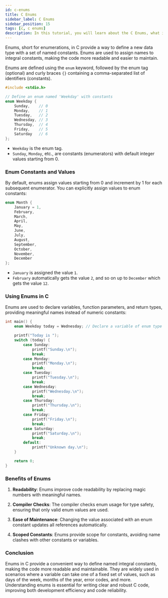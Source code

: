 ```yaml
---
id: c-enums
title: C Enums
sidebar_label: C Enums
sidebar_position: 15
tags: [c, c enums]
description: In this tutorial, you will learn about the C Enums, what it is.
---
```


Enums, short for enumerations, in C provide a way to define a new data type with a set of named constants. Enums are used to assign names to integral constants, making the code more readable and easier to maintain. 

Enums are defined using the `enum` keyword, followed by the enum tag (optional) and curly braces `{}` containing a comma-separated list of identifiers (constants).

```c
#include <stdio.h>

// Define an enum named 'Weekday' with constants
enum Weekday {
    Sunday,    // 0
    Monday,    // 1
    Tuesday,   // 2
    Wednesday, // 3
    Thursday,  // 4
    Friday,    // 5
    Saturday   // 6
};
```

- `Weekday` is the enum tag.
- `Sunday`, `Monday`, etc., are constants (enumerators) with default integer values starting from 0.

### Enum Constants and Values

By default, enums assign values starting from 0 and increment by 1 for each subsequent enumerator. You can explicitly assign values to enum constants:

```c
enum Month {
    January = 1,
    February,
    March,
    April,
    May,
    June,
    July,
    August,
    September,
    October,
    November,
    December
};
```

- `January` is assigned the value `1`.
- `February` automatically gets the value `2`, and so on up to `December` which gets the value `12`.

### Using Enums in C

Enums are used to declare variables, function parameters, and return types, providing meaningful names instead of numeric constants:

```c
int main() {
    enum Weekday today = Wednesday; // Declare a variable of enum type

    printf("Today is ");
    switch (today) {
        case Sunday:
            printf("Sunday.\n");
            break;
        case Monday:
            printf("Monday.\n");
            break;
        case Tuesday:
            printf("Tuesday.\n");
            break;
        case Wednesday:
            printf("Wednesday.\n");
            break;
        case Thursday:
            printf("Thursday.\n");
            break;
        case Friday:
            printf("Friday.\n");
            break;
        case Saturday:
            printf("Saturday.\n");
            break;
        default:
            printf("Unknown day.\n");
    }

    return 0;
}
```

### Benefits of Enums

1. **Readability**: Enums improve code readability by replacing magic numbers with meaningful names.
   
2. **Compiler Checks**: The compiler checks enum usage for type safety, ensuring that only valid enum values are used.

3. **Ease of Maintenance**: Changing the value associated with an enum constant updates all references automatically.

4. **Scoped Constants**: Enums provide scope for constants, avoiding name clashes with other constants or variables.

### Conclusion

Enums in C provide a convenient way to define named integral constants, making the code more readable and maintainable. They are widely used in scenarios where a variable can take one of a fixed set of values, such as days of the week, months of the year, error codes, and more. Understanding enums is essential for writing clear and robust C code, improving both development efficiency and code reliability.